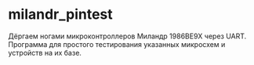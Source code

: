 # milandr_pintest
Дёргаем ногами микроконтроллеров Миландр 1986ВЕ9X через UART. Программа для простого тестирования указанных микросхем и устройств на их базе.
